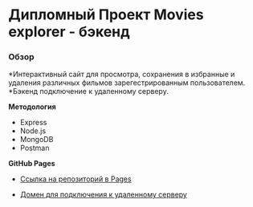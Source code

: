 # Дипломный Проект Movies explorer - бэкенд

### Обзор
*Интерактивный сайт для просмотра, сохранения в избранные и удаления различных фильмов зарегестрированным пользователем.
*Бэкенд подключение к удаленному серверу.

**Методология**
* Express
* Node.js
* MongoDB
* Postman

**GitHub Pages**

- [Ссылка на репозиторий в Pages](https://randychebro.github.io/movies-explorer-api/)

- [Домен для подключения к удаленному серверу](https://api.movie.nomoreparties.co)
